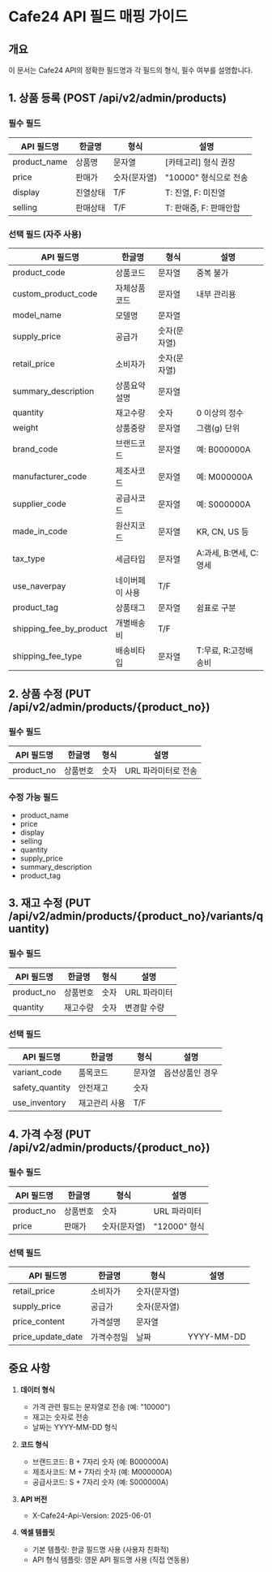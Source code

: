 # Cafe24 API 필드 매핑 가이드

## 개요
이 문서는 Cafe24 API의 정확한 필드명과 각 필드의 형식, 필수 여부를 설명합니다.

## 1. 상품 등록 (POST /api/v2/admin/products)

### 필수 필드
| API 필드명 | 한글명 | 형식 | 설명 |
|------------|--------|------|------|
| product_name | 상품명 | 문자열 | [카테고리] 형식 권장 |
| price | 판매가 | 숫자(문자열) | "10000" 형식으로 전송 |
| display | 진열상태 | T/F | T: 진열, F: 미진열 |
| selling | 판매상태 | T/F | T: 판매중, F: 판매안함 |

### 선택 필드 (자주 사용)
| API 필드명 | 한글명 | 형식 | 설명 |
|------------|--------|------|------|
| product_code | 상품코드 | 문자열 | 중복 불가 |
| custom_product_code | 자체상품코드 | 문자열 | 내부 관리용 |
| model_name | 모델명 | 문자열 | |
| supply_price | 공급가 | 숫자(문자열) | |
| retail_price | 소비자가 | 숫자(문자열) | |
| summary_description | 상품요약설명 | 문자열 | |
| quantity | 재고수량 | 숫자 | 0 이상의 정수 |
| weight | 상품중량 | 문자열 | 그램(g) 단위 |
| brand_code | 브랜드코드 | 문자열 | 예: B000000A |
| manufacturer_code | 제조사코드 | 문자열 | 예: M000000A |
| supplier_code | 공급사코드 | 문자열 | 예: S000000A |
| made_in_code | 원산지코드 | 문자열 | KR, CN, US 등 |
| tax_type | 세금타입 | 문자열 | A:과세, B:면세, C:영세 |
| use_naverpay | 네이버페이 사용 | T/F | |
| product_tag | 상품태그 | 문자열 | 쉼표로 구분 |
| shipping_fee_by_product | 개별배송비 | T/F | |
| shipping_fee_type | 배송비타입 | 문자열 | T:무료, R:고정배송비 |

## 2. 상품 수정 (PUT /api/v2/admin/products/{product_no})

### 필수 필드
| API 필드명 | 한글명 | 형식 | 설명 |
|------------|--------|------|------|
| product_no | 상품번호 | 숫자 | URL 파라미터로 전송 |

### 수정 가능 필드
- product_name
- price
- display
- selling
- quantity
- supply_price
- summary_description
- product_tag

## 3. 재고 수정 (PUT /api/v2/admin/products/{product_no}/variants/quantity)

### 필수 필드
| API 필드명 | 한글명 | 형식 | 설명 |
|------------|--------|------|------|
| product_no | 상품번호 | 숫자 | URL 파라미터 |
| quantity | 재고수량 | 숫자 | 변경할 수량 |

### 선택 필드
| API 필드명 | 한글명 | 형식 | 설명 |
|------------|--------|------|------|
| variant_code | 품목코드 | 문자열 | 옵션상품인 경우 |
| safety_quantity | 안전재고 | 숫자 | |
| use_inventory | 재고관리 사용 | T/F | |

## 4. 가격 수정 (PUT /api/v2/admin/products/{product_no})

### 필수 필드
| API 필드명 | 한글명 | 형식 | 설명 |
|------------|--------|------|------|
| product_no | 상품번호 | 숫자 | URL 파라미터 |
| price | 판매가 | 숫자(문자열) | "12000" 형식 |

### 선택 필드
| API 필드명 | 한글명 | 형식 | 설명 |
|------------|--------|------|------|
| retail_price | 소비자가 | 숫자(문자열) | |
| supply_price | 공급가 | 숫자(문자열) | |
| price_content | 가격설명 | 문자열 | |
| price_update_date | 가격수정일 | 날짜 | YYYY-MM-DD |

## 중요 사항

1. **데이터 형식**
   - 가격 관련 필드는 문자열로 전송 (예: "10000")
   - 재고는 숫자로 전송
   - 날짜는 YYYY-MM-DD 형식

2. **코드 형식**
   - 브랜드코드: B + 7자리 숫자 (예: B000000A)
   - 제조사코드: M + 7자리 숫자 (예: M000000A)
   - 공급사코드: S + 7자리 숫자 (예: S000000A)

3. **API 버전**
   - X-Cafe24-Api-Version: 2025-06-01

4. **엑셀 템플릿**
   - 기본 템플릿: 한글 필드명 사용 (사용자 친화적)
   - API 형식 템플릿: 영문 API 필드명 사용 (직접 연동용)